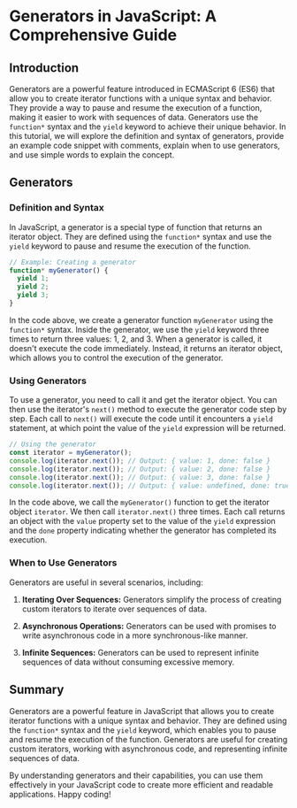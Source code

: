 # Generators in JavaScript: A Comprehensive Guide

## Introduction

Generators are a powerful feature introduced in ECMAScript 6 (ES6) that allow you to create iterator functions with a unique syntax and behavior. They provide a way to pause and resume the execution of a function, making it easier to work with sequences of data. Generators use the `function*` syntax and the `yield` keyword to achieve their unique behavior. In this tutorial, we will explore the definition and syntax of generators, provide an example code snippet with comments, explain when to use generators, and use simple words to explain the concept.

## Generators

### Definition and Syntax

In JavaScript, a generator is a special type of function that returns an iterator object. They are defined using the `function*` syntax and use the `yield` keyword to pause and resume the execution of the function.

```javascript
// Example: Creating a generator
function* myGenerator() {
  yield 1;
  yield 2;
  yield 3;
}
```

In the code above, we create a generator function `myGenerator` using the `function*` syntax. Inside the generator, we use the `yield` keyword three times to return three values: 1, 2, and 3. When a generator is called, it doesn't execute the code immediately. Instead, it returns an iterator object, which allows you to control the execution of the generator.

### Using Generators

To use a generator, you need to call it and get the iterator object. You can then use the iterator's `next()` method to execute the generator code step by step. Each call to `next()` will execute the code until it encounters a `yield` statement, at which point the value of the `yield` expression will be returned.

```javascript
// Using the generator
const iterator = myGenerator();
console.log(iterator.next()); // Output: { value: 1, done: false }
console.log(iterator.next()); // Output: { value: 2, done: false }
console.log(iterator.next()); // Output: { value: 3, done: false }
console.log(iterator.next()); // Output: { value: undefined, done: true }
```

In the code above, we call the `myGenerator()` function to get the iterator object `iterator`. We then call `iterator.next()` three times. Each call returns an object with the `value` property set to the value of the `yield` expression and the `done` property indicating whether the generator has completed its execution.

### When to Use Generators

Generators are useful in several scenarios, including:

1. **Iterating Over Sequences:** Generators simplify the process of creating custom iterators to iterate over sequences of data.

2. **Asynchronous Operations:** Generators can be used with promises to write asynchronous code in a more synchronous-like manner.

3. **Infinite Sequences:** Generators can be used to represent infinite sequences of data without consuming excessive memory.

## Summary

Generators are a powerful feature in JavaScript that allows you to create iterator functions with a unique syntax and behavior. They are defined using the `function*` syntax and the `yield` keyword, which enables you to pause and resume the execution of the function. Generators are useful for creating custom iterators, working with asynchronous code, and representing infinite sequences of data.

By understanding generators and their capabilities, you can use them effectively in your JavaScript code to create more efficient and readable applications. Happy coding!
